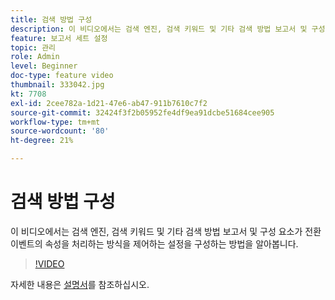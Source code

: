 ```yaml
---
title: 검색 방법 구성
description: 이 비디오에서는 검색 엔진, 검색 키워드 및 기타 검색 방법 보고서 및 구성 요소가 전환 이벤트의 속성을 처리하는 방식을 제어하는 설정을 구성하는 방법을 알아봅니다.
feature: 보고서 세트 설정
topic: 관리
role: Admin
level: Beginner
doc-type: feature video
thumbnail: 333042.jpg
kt: 7708
exl-id: 2cee782a-1d21-47e6-ab47-911b7610c7f2
source-git-commit: 32424f3f2b05952fe4df9ea91dcbe51684cee905
workflow-type: tm+mt
source-wordcount: '80'
ht-degree: 21%

---
```


# 검색 방법 구성

이 비디오에서는 검색 엔진, 검색 키워드 및 기타 검색 방법 보고서 및 구성 요소가 전환 이벤트의 속성을 처리하는 방식을 제어하는 설정을 구성하는 방법을 알아봅니다.

>[!VIDEO](https://video.tv.adobe.com/v/333042/?quality=12&learn=on)

자세한 내용은 [설명서](https://experienceleague.adobe.com/docs/analytics/admin/admin-tools/finding-methods.html)를 참조하십시오.
